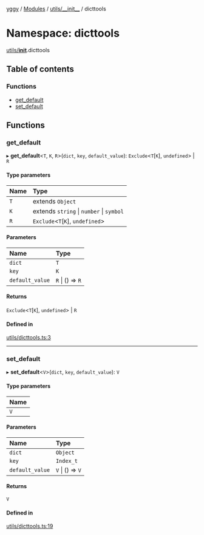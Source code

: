 [yggy](../README.md) / [Modules](../modules.md) / [utils/\_\_init\_\_](utils___init__.md) / dicttools

# Namespace: dicttools

[utils/__init__](utils___init__.md).dicttools

## Table of contents

### Functions

- [get\_default](utils___init__.dicttools.md#get_default)
- [set\_default](utils___init__.dicttools.md#set_default)

## Functions

### get\_default

▸ **get_default**<`T`, `K`, `R`\>(`dict`, `key`, `default_value`): `Exclude`<`T`[`K`], `undefined`\> \| `R`

#### Type parameters

| Name | Type |
| :------ | :------ |
| `T` | extends `Object` |
| `K` | extends `string` \| `number` \| `symbol` |
| `R` | `Exclude`<`T`[`K`], `undefined`\> |

#### Parameters

| Name | Type |
| :------ | :------ |
| `dict` | `T` |
| `key` | `K` |
| `default_value` | `R` \| () => `R` |

#### Returns

`Exclude`<`T`[`K`], `undefined`\> \| `R`

#### Defined in

[utils/dicttools.ts:3](https://github.com/Aldlevine/yggy/blob/8bc8567/src/utils/dicttools.ts#L3)

___

### set\_default

▸ **set_default**<`V`\>(`dict`, `key`, `default_value`): `V`

#### Type parameters

| Name |
| :------ |
| `V` |

#### Parameters

| Name | Type |
| :------ | :------ |
| `dict` | `Object` |
| `key` | `Index_t` |
| `default_value` | `V` \| () => `V` |

#### Returns

`V`

#### Defined in

[utils/dicttools.ts:19](https://github.com/Aldlevine/yggy/blob/8bc8567/src/utils/dicttools.ts#L19)

